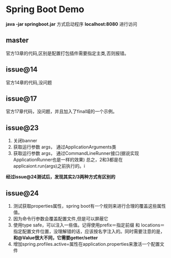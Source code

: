 # Spring Boot Demo

**java -jar springboot.jar** 方式启动程序
**localhost:8080** 进行访问

## master
官方13章的代码,区别是配置打包插件需要指定主类,否则报错。

## issue@14
官方14章的代码,没问题

## issue@17
官方17章代码，没问题，并且加入了final域的一个示例。

## issue@23
1. 关闭banner
2. 获取运行参数 args， 通过ApplicationArguments类
3. 获取运行参数 args， 通过CommandLineRunner接口(据说实现ApplicationRunner也是一样的效果)
总之，2和3都是在applicaiont.run(args)之前执行的。i

**经过issue@24测试后，发现其实2/3两种方式有区别的**

## issue@24
1. 测试获取properties属性，spring boot有一个规则来进行合理的覆盖这些属性值。
2. 因为命令行参数会覆盖配置文件,但是可以屏蔽它
3. 使用type safe，可以注入一些值。记得使用prefix＝指定前缀 和 locations＝ 指定配置文件位置，没理解错的话，应该按名字注入的。同时需要注意的是，**和@Value很大不同，它需要getter/setter**
4. 增加spring.profiles.active=属性在application.properties来激活一个配置文件




